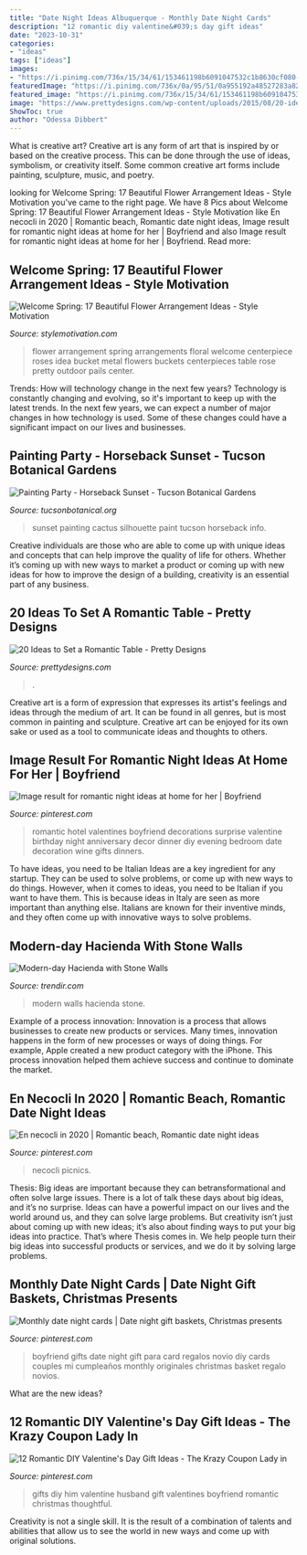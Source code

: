 ```yaml
---
title: "Date Night Ideas Albuquerque - Monthly Date Night Cards"
description: "12 romantic diy valentine&#039;s day gift ideas"
date: "2023-10-31"
categories:
- "ideas"
tags: ["ideas"]
images:
- "https://i.pinimg.com/736x/15/34/61/153461198b6091047532c1b8630cf080--diy-gifts-for-him-diy-christmas-gifts.jpg"
featuredImage: "https://i.pinimg.com/736x/0a/95/51/0a955192a48527283a82139d32daa4dd.jpg"
featured_image: "https://i.pinimg.com/736x/15/34/61/153461198b6091047532c1b8630cf080--diy-gifts-for-him-diy-christmas-gifts.jpg"
image: "https://www.prettydesigns.com/wp-content/uploads/2015/08/20-ideas-to-set-a-romantic-table9.jpg"
ShowToc: true
author: "Odessa Dibbert"
---
```



What is creative art?
Creative art is any form of art that is inspired by or based on the creative process. This can be done through the use of ideas, symbolism, or creativity itself. Some common creative art forms include painting, sculpture, music, and poetry.

	

		
looking for Welcome Spring: 17 Beautiful Flower Arrangement Ideas - Style Motivation you've came to the right page. We have 8 Pics about Welcome Spring: 17 Beautiful Flower Arrangement Ideas - Style Motivation like En necocli in 2020 | Romantic beach, Romantic date night ideas, Image result for romantic night ideas at home for her | Boyfriend and also Image result for romantic night ideas at home for her | Boyfriend. Read more:
		
    
## Welcome Spring: 17 Beautiful Flower Arrangement Ideas - Style Motivation

<img loading=lazy src="https://cdn.homebnc.com/homeimg/2017/02/31-flower-arrangement-ideas-homebnc.jpg" onerror="this.onerror=null;this.src='https://tse2.mm.bing.net/th?id=OIP.FRvOaroGHtiGVmlYLJi4kQHaLG&amp;pid=15.1';" alt="Welcome Spring: 17 Beautiful Flower Arrangement Ideas - Style Motivation">

_Source: stylemotivation.com_

>flower arrangement spring arrangements floral welcome centerpiece roses idea bucket metal flowers buckets centerpieces table rose pretty outdoor pails center. 

	

Trends: How will technology change in the next few years?
Technology is constantly changing and evolving, so it's important to keep up with the latest trends. In the next few years, we can expect a number of major changes in how technology is used. Some of these changes could have a significant impact on our lives and businesses.

    
## Painting Party - Horseback Sunset - Tucson Botanical Gardens

<img loading=lazy src="https://tucsonbotanical.org/wp-content/uploads/2015/02/painting-party-tucson-sunset-1.jpg" onerror="this.onerror=null;this.src='https://tse2.mm.bing.net/th?id=OIP.OkF0kp0BemGM4Vy8DHVapAHaJX&amp;pid=15.1';" alt="Painting Party - Horseback Sunset - Tucson Botanical Gardens">

_Source: tucsonbotanical.org_

>sunset painting cactus silhouette paint tucson horseback info. 

	

Creative individuals are those who are able to come up with unique ideas and concepts that can help improve the quality of life for others. Whether it’s coming up with new ways to market a product or coming up with new ideas for how to improve the design of a building, creativity is an essential part of any business.

    
## 20 Ideas To Set A Romantic Table - Pretty Designs

<img loading=lazy src="https://www.prettydesigns.com/wp-content/uploads/2015/08/20-ideas-to-set-a-romantic-table9.jpg" onerror="this.onerror=null;this.src='https://tse2.mm.bing.net/th?id=OIP.hjmcmInPwEaWqSxDxlyyHAAAAA&amp;pid=15.1';" alt="20 Ideas to Set a Romantic Table - Pretty Designs">

_Source: prettydesigns.com_

>. 

	

Creative art is a form of expression that expresses its artist's feelings and ideas through the medium of art. It can be found in all genres, but is most common in painting and sculpture. Creative art can be enjoyed for its own sake or used as a tool to communicate ideas and thoughts to others.

    
## Image Result For Romantic Night Ideas At Home For Her | Boyfriend

<img loading=lazy src="https://i.pinimg.com/736x/0a/95/51/0a955192a48527283a82139d32daa4dd.jpg" onerror="this.onerror=null;this.src='https://tse2.mm.bing.net/th?id=OIP.FiQStmLyDUS5T47BSbpNXAHaJ3&amp;pid=15.1';" alt="Image result for romantic night ideas at home for her | Boyfriend">

_Source: pinterest.com_

>romantic hotel valentines boyfriend decorations surprise valentine birthday night anniversary decor dinner diy evening bedroom date decoration wine gifts dinners. 

	

To have ideas, you need to be Italian
Ideas are a key ingredient for any startup. They can be used to solve problems, or come up with new ways to do things. However, when it comes to ideas, you need to be Italian if you want to have them. This is because ideas in Italy are seen as more important than anything else. Italians are known for their inventive minds, and they often come up with innovative ways to solve problems.

    
## Modern-day Hacienda With Stone Walls

<img loading=lazy src="https://cdn.trendir.com/wp-content/uploads/old/house-design/2014/04/22/modern-day-hacienda-with-stone-walls-9.jpg" onerror="this.onerror=null;this.src='https://tse1.mm.bing.net/th?id=OIP.j5USdJOe_vctfCSlQsLZOAHaE7&amp;pid=15.1';" alt="Modern-day Hacienda with Stone Walls">

_Source: trendir.com_

>modern walls hacienda stone. 

	

Example of a process innovation:
Innovation is a process that allows businesses to create new products or services. Many times, innovation happens in the form of new processes or ways of doing things. For example, Apple created a new product category with the iPhone. This process innovation helped them achieve success and continue to dominate the market.

    
## En Necocli In 2020 | Romantic Beach, Romantic Date Night Ideas

<img loading=lazy src="https://i.pinimg.com/736x/cc/2f/04/cc2f04fe6b3f838dd9efa32386b8e337.jpg" onerror="this.onerror=null;this.src='https://tse4.mm.bing.net/th?id=OIP.BmgGuxq9BvCYtphpmpyMgAHaK_&amp;pid=15.1';" alt="En necocli in 2020 | Romantic beach, Romantic date night ideas">

_Source: pinterest.com_

>necocli picnics. 

	

Thesis: Big ideas are important because they can betransformational and often solve large issues.
There is a lot of talk these days about big ideas, and it’s no surprise. Ideas can have a powerful impact on our lives and the world around us, and they can solve large problems. But creativity isn’t just about coming up with new ideas; it’s also about finding ways to put your big ideas into practice. That’s where Thesis comes in. We help people turn their big ideas into successful products or services, and we do it by solving large problems.

    
## Monthly Date Night Cards | Date Night Gift Baskets, Christmas Presents

<img loading=lazy src="https://i.pinimg.com/736x/93/b8/36/93b8367b7c6ee0ca9c84d737d113ac9a--date-night-gift-card-basket-date-night-cards.jpg" onerror="this.onerror=null;this.src='https://tse3.mm.bing.net/th?id=OIP.wKlrmXeJUn5X4YGNLiCwZAHaNL&amp;pid=15.1';" alt="Monthly date night cards | Date night gift baskets, Christmas presents">

_Source: pinterest.com_

>boyfriend gifts date night gift para card regalos novio diy cards couples mi cumpleaños monthly originales christmas basket regalo novios. 

	

What are the new ideas?
 

    
## 12 Romantic DIY Valentine&#039;s Day Gift Ideas - The Krazy Coupon Lady In

<img loading=lazy src="https://i.pinimg.com/736x/15/34/61/153461198b6091047532c1b8630cf080--diy-gifts-for-him-diy-christmas-gifts.jpg" onerror="this.onerror=null;this.src='https://tse2.mm.bing.net/th?id=OIP.vQdQICVKw3cct7GisZeeMwHaK4&amp;pid=15.1';" alt="12 Romantic DIY Valentine&#039;s Day Gift Ideas - The Krazy Coupon Lady in">

_Source: pinterest.com_

>gifts diy him valentine husband gift valentines boyfriend romantic christmas thoughtful. 

	

Creativity is not a single skill. It is the result of a combination of talents and abilities that allow us to see the world in new ways and come up with original solutions.

